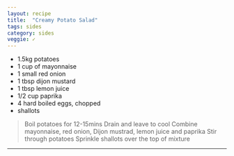 ```yaml
---
layout: recipe
title:  "Creamy Potato Salad"
tags: sides
category: sides
veggie: ✓
---
```


* 1.5kg potatoes
* 1 cup of mayonnaise 
* 1 small red onion
* 1 tbsp dijon mustard
* 1 tbsp lemon juice
* 1/2 cup paprika
* 4 hard boiled eggs, chopped
* shallots

> Boil potatoes for 12-15mins 
> Drain and leave to cool 
> Combine mayonnaise, red onion, Dijon mustrad, lemon juice and paprika
> Stir through potatoes
> Sprinkle shallots over the top of mixture

---
